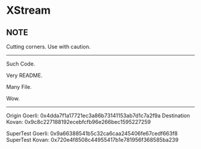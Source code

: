 # XStream

## NOTE

Cutting corners. Use with caution.

---

Such Code.

Very README.

Many File.

Wow.

---

Origin Goerli:     0x4dda7f1a17721ec3a86b73141153ab7d1c7a2f9a
Destination Kovan: 0x9c8c227188192ecebfcfb96e266bec1595227259

SuperTest Goerli: 0x9a66388541b5c32ca6caa245406fe67cedf663f8
SuperTest Kovan:  0x720e4f8508c44955417b1e781956f368585ba239


